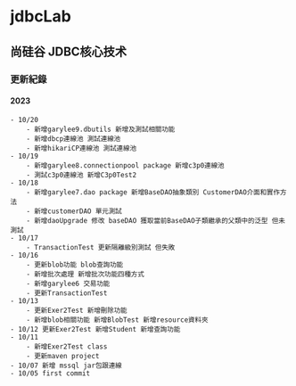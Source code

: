 # jdbcLab

## 尚硅谷 JDBC核心技术

### 更新紀錄
#### 2023
	- 10/20 
		- 新增garylee9.dbutils 新增及測試相關功能
		- 新增dbcp連線池 測試連線池
		- 新增hikariCP連線池 測試連線池
	- 10/19 
		- 新增garylee8.connectionpool package 新增c3p0連線池
		- 測試c3p0連線池 新增C3p0Test2
	- 10/18
		- 新增garylee7.dao package 新增BaseDAO抽象類別 CustomerDAO介面和實作方法
		- 新增customerDAO 單元測試
		- 新增daoUpgrade 修改 baseDAO 獲取當前BaseDAO子類繼承的父類中的泛型 但未測試
	- 10/17 
		- TransactionTest 更新隔離級別測試 但失敗
	- 10/16 
		- 更新blob功能 blob查詢功能	
		- 新增批次處理 新增批次功能四種方式
		- 新增garylee6 交易功能
		- 更新TransactionTest 
	- 10/13 
		- 更新Exer2Test 新增刪除功能
		- 新增blob相關功能 新增BlobTest 新增resource資料夾
	- 10/12 更新Exer2Test 新增Student 新增查詢功能
	- 10/11 
		- 新增Exer2Test class
		- 更新maven project	
	- 10/07 新增 mssql jar包跟連線
	- 10/05 first commit
